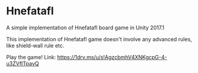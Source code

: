 # Hnefatafl
A simple implementation of Hnefatafl board game in Unity 2017.1

This implementation of Hnefatafl game doesn't involve any advanced rules, like shield-wall rule etc.

Play the game! Link: https://1drv.ms/u/s!AgzcbmhV4XNKgcpG-4-u3ZVfITpayQ

